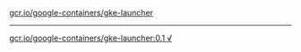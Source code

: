 [gcr.io/google-containers/gke-launcher](https://hub.docker.com/r/anjia0532/google-containers.gke-launcher/tags/) 

----
[gcr.io/google-containers/gke-launcher:0.1 √](https://hub.docker.com/r/anjia0532/google-containers.gke-launcher/tags/)

